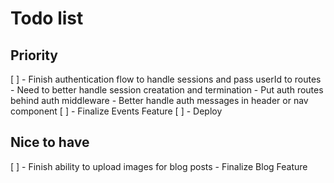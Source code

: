 # Todo list

## Priority
[ ] - Finish authentication flow to handle sessions and pass userId to routes
    - Need to better handle session creatation and termination
    - Put auth routes behind auth middleware
    - Better handle auth messages in header or nav component
[ ] - Finalize Events Feature
[ ] - Deploy

## Nice to have
[ ] - Finish ability to upload images for blog posts
    - Finalize Blog Feature